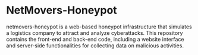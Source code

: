 # NetMovers-Honeypot
netmovers-honeypot is a web-based honeypot infrastructure that simulates a logistics company to attract and analyze cyberattacks. This repository contains the front-end and back-end code, including a website interface and server-side functionalities for collecting data on malicious activities.
